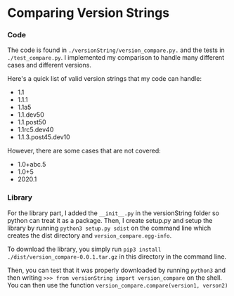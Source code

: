# Comparing Version Strings

### Code
The code is found in `./versionString/version_compare.py.` and the tests in `./test_compare.py`. I implemented my comparison to handle many different cases and different versions. 

Here's a quick list of valid version strings that my code can handle:
* 1.1
* 1.1.1
* 1.1a5
* 1.1.dev50
* 1.1.post50
* 1.1rc5.dev40
* 1.1.3.post45.dev10

However, there are some cases that are not covered: 
* 1.0+abc.5
* 1.0+5
* 2020.1

### Library
For the library part, I added the `__init__.py` in the versionString folder so python can treat it as a package. Then, I create setup.py and setup the library by running `python3 setup.py sdist` on the command line which creates the dist directory and `version_compare.egg-info`.

To download the library, you simply run `pip3 install ./dist/version_compare-0.0.1.tar.gz` in this directory in the command line. 

Then, you can test that it was properly downloaded by running `python3` and then writing `>>> from versionString import version_compare` on the shell. You can then use the function `version_compare.compare(version1, verson2)`